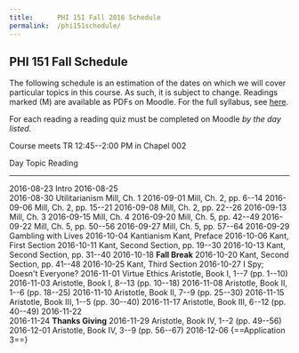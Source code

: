 ```yaml
---
title:      PHI 151 Fall 2016 Schedule
permalink:  /phi151schedule/
---
```



## PHI 151 Fall Schedule ##

The following schedule is an estimation of the dates on which we will
cover particular topics in this course. As such, it is subject to
change. Readings marked (M) are available as PDFs on Moodle.  For the full syllabus, see [here](http://dansheffler.com/phi151syllabus/).

For each reading a reading quiz must be completed on
Moodle *by the day listed*.

Course meets TR 12:45--2:00 PM in Chapel 002

Day           Topic             Reading
------------- ----------------- -------------------------------------
2016-08-23    Intro
2016-08-25                  
2016-08-30    Utilitarianism    Mill, Ch. 1
2016-09-01                      Mill, Ch. 2, pp. 6--14
2016-09-06                      Mill, Ch. 2, pp. 15--21
2016-09-08                      Mill, Ch. 2, pp. 22--26
2016-09-13                      Mill, Ch. 3
2016-09-15                      Mill, Ch. 4
2016-09-20                      Mill, Ch. 5, pp. 42--49
2016-09-22                      Mill, Ch. 5, pp. 50--56
2016-09-27                      Mill, Ch. 5, pp. 57--64
2016-09-29                      Gambling with Lives
2016-10-04    Kantianism        Kant, Preface
2016-10-06                      Kant, First Section
2016-10-11                      Kant, Second Section, pp. 19--30
2016-10-13                      Kant, Second Section, pp. 31--40
2016-10-18                      **Fall Break**
2016-10-20                      Kant, Second Section, pp. 41--48
2016-10-25                      Kant, Third Section
2016-10-27                      I Spy; Doesn't Everyone?
2016-11-01    Virtue Ethics     Aristotle, Book I, 1--7 (pp. 1--10)
2016-11-03                      Aristotle, Book I, 8--13 (pp. 10--18)
2016-11-08                      Aristotle, Book II, 1--6 (pp. 18--25)
2016-11-10                      Aristotle, Book II, 7--9 (pp. 25--30)
2016-11-15                      Aristotle, Book III, 1--5 (pp. 30--40)
2016-11-17                      Aristotle, Book III, 6--12 (pp. 40--49)
2016-11-22                      
2016-11-24                      **Thanks Giving**
2016-11-29                      Aristotle, Book IV, 1--2 (pp. 49--56)
2016-12-01                      Aristotle, Book IV, 3--9 (pp. 56--67)
2016-12-06                      {==Application 3==}
                            







